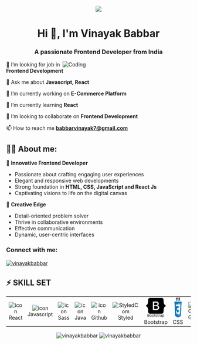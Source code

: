 <p align="center"><img src="https://readme-typing-svg.herokuapp.com/?lines=Captivating%20User%20Experience%20;Correct%20Logic%20and%20high%20Creativety;High%20Coding%20level%20and%20Clean%20Code&font=VT323&center=true&width=650&height=120&color=00308F&vCenter=true&size=36"></p>

<h1 align="center">Hi 👋, I'm Vinayak Babbar</h1>
<h3 align="center">A passionate Frontend Developer from India</h3>
<img align="right" alt="Coding" width="350" src="https://camo.githubusercontent.com/40165a147c3dcea0fa1db780bb533fc5f98546ccfb9d5d05ddb2f429277f5348/68747470733a2f2f616e616c7974696373696e6469616d61672e636f6d2f77702d636f6e74656e742f75706c6f6164732f323031382f31322f646576656c6f7065722d6472696262626c652e676966" />



  
 🤔 I’m looking for job in **Frontend Development**

 💬 Ask me about **Javascript, React**

 🔭 I’m currently working on **E-Commerce Platform**

 🌱 I’m currently learning **React**

 👯 I’m looking to collaborate on **Frontend Development**

 📫 How to reach me **babbarvinayak7@gmail.com**

 

## 👨‍💻  About me:
  
🚀 **Innovative Frontend Developer**<br>
- Passionate about crafting engaging user experiences<br>
- Elegant and responsive web developments<br>
- Strong foundation in <b>HTML, CSS, JavaScript and React Js</b><br>
- Captivating visions to life on the digital canvas<br>

🎨 **Creative Edge**<br>  
- Detail-oriented problem solver<br>
- Thrive in collaborative environments<br>
- Effective communication<br>
- Dynamic, user-centric interfaces<br>

<h3 align="left">Connect with me:</h3>
<p align="left">
<a href="https://linkedin.com/in/vinayakbabbar" target="blank"><img align="center" src="https://raw.githubusercontent.com/rahuldkjain/github-profile-readme-generator/master/src/images/icons/Social/linked-in-alt.svg" alt="vinayakbabbar" height="30" width="40" /></a>
</p>

<h2>⚡ SKILL SET</h2>

<table align="center">
  <tr>
    <td align="center" width="90">
    <img src="https://techstack-generator.vercel.app/react-icon.svg" alt="icon" width="55" height="55" />
      <br>React
    </td>
    <td align="center" width="90">
      <img src="https://techstack-generator.vercel.app/js-icon.svg" alt="icon" width="55" height="55" />
      <br>Javascript
    </td>
   <td align="center" width="90">
      <img src="https://techstack-generator.vercel.app/sass-icon.svg" alt="icon" width="55" height="55" />
      <br>Sass
    </td>
   <td align="center" width="90">
      <img src="https://techstack-generator.vercel.app/java-icon.svg" alt="icon" width="55" height="55" />
      <br>Java
    </td>
   <td align="center" width="90">
      <img src="https://techstack-generator.vercel.app/github-icon.svg" alt="icon" width="55" height="55" />
      <br>Github
    </td>
     <td align="center" width="90">
      <img src="https://skillicons.dev/icons?i=styledcomponents" width="55" height="55" alt="StyledCom" />
      <br>Styled
    </td>
    <td align="center" width="90">
      <img src="https://raw.githubusercontent.com/devicons/devicon/master/icons/bootstrap/bootstrap-plain-wordmark.svg" width="55" height="55" alt="Bootstrap" />
      <br>Bootstrap
    </td>
    <td align="center" width="90">
      <img src="https://raw.githubusercontent.com/devicons/devicon/master/icons/css3/css3-original-wordmark.svg" width="55" height="55" alt="CSS" />
      <br>CSS
    </td>
    <td align="center" width="90">
      <img src="https://www.vectorlogo.zone/logos/git-scm/git-scm-icon.svg" width="55" height="55" alt="Git" />
      <br>Git
    </td>
    <td align="center" width="90">
      <img src="https://raw.githubusercontent.com/devicons/devicon/master/icons/html5/html5-original-wordmark.svg" width="55" height="55" alt="HTML" />
      <br>HTML
    </td>   
    
  </tr>
  
</table>


<p align="center"><img align="center" src="https://github-readme-stats.vercel.app/api/top-langs?username=vinayakbabbar&show_icons=true&locale=en&layout=compact" alt="vinayakbabbar" />
<img align="center" src="https://github-readme-streak-stats.herokuapp.com/?user=vinayakbabbar&" alt="vinayakbabbar" /></p>

<p></p>

<!--
<table>
  <thead>
    <tr>
      <th>🚀 Innovative Frontend Developer</th>
      <th>🎨 Creative Edge</th>
    </tr>
  </thead>
  <tbody>
    <tr>
      <td>Passionate about crafting engaging user experiences</td>
      <td>Detail-oriented problem solver</td>
    </tr>
    <tr>
      <td>Elegant and responsive web developments</td>
      <td>Thrive in collaborative environments</td>
    </tr>
    <tr>
      <td>Strong foundation in <b>HTML, CSS, JavaScript and React Js</td>
      <td>Effective communication</td>
    </tr>
    <tr>
      <td>Captivating visions to life on the digital canvas</td>
      <td>Dynamic, user-centric interfaces</td>
    </tr>
  </tbody>
</table>

**vinayakbabbar/vinayakbabbar** is a ✨ _special_ ✨ repository because its `README.md` (this file) appears on your GitHub profile.

Here are some ideas to get you started:

- 🔭 I’m currently working on ...
- 🌱 I’m currently learning ...
- 👯 I’m looking to collaborate on ...
- 🤔 I’m looking for help with ...
- 💬 Ask me about ...
- 📫 How to reach me: ...
- 😄 Pronouns: ...
- ⚡ Fun fact: ...
-->
